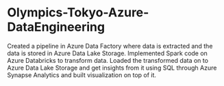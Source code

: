# Olympics-Tokyo-Azure-DataEngineering
Created a pipeline in Azure Data Factory where data is extracted and the data is stored in Azure Data Lake Storage. Implemented Spark code on Azure Databricks to transform data. Loaded the transformed data on to Azure Data Lake Storage and get insights from it using SQL through Azure Synapse Analytics and built visualization on top of it.
